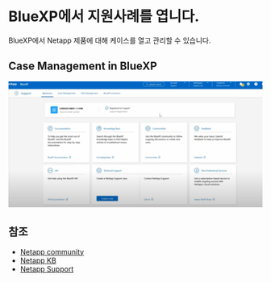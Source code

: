 # BlueXP에서 지원사례를 엽니다.
BlueXP에서 Netapp 제품에 대해 케이스를 열고 관리할 수 있습니다. </br>

## Case Management in BlueXP
[![Alt text](./Images/Readme-0.png)](https://www.youtube.com/watch?v=7Br8bAz_zjA&ab_channel=NetAppKBTV)

## 참조
- [Netapp community](https://community.netapp.com/)
- [Netapp KB](https://kb.netapp.com/)
- [Netapp Support](https://mysupport.netapp.com)